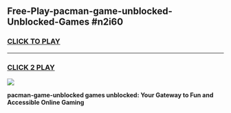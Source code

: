 
## Free-Play-pacman-game-unblocked-Unblocked-Games #n2i60
<h3>
<a href="https://news.freeplayer.one?title=pacman-game-unblocked&ref=8M">CLICK TO PLAY</a></h3>
<hr>

<h3>
<a href="https://news.freeplayer.one?title=pacman-game-unblocked&ref=8M">CLICK 2 PLAY</a>
  
</h3>

<a href="https://news.freeplayer.one?title=pacman-game-unblocked&ref=8M"><img src="https://clearcache.store/games.png"></a>


**pacman-game-unblocked games unblocked: Your Gateway to Fun and Accessible Online Gaming**
